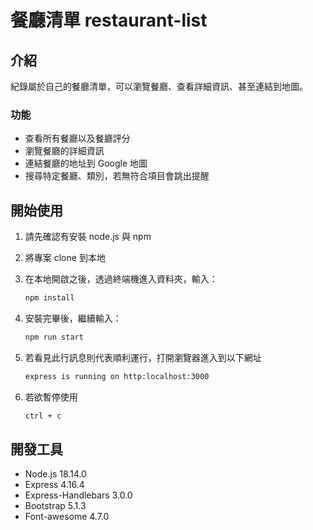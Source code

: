 # 餐廳清單 restaurant-list

## 介紹

紀錄屬於自己的餐廳清單，可以瀏覽餐廳、查看詳細資訊、甚至連結到地圖。

### 功能

* 查看所有餐廳以及餐廳評分
* 瀏覽餐廳的詳細資訊
* 連結餐廳的地址到 Google 地圖
* 搜尋特定餐廳、類別，若無符合項目會跳出提醒

## 開始使用

1. 請先確認有安裝 node.js 與 npm
2. 將專案 clone 到本地
3. 在本地開啟之後，透過終端機進入資料夾，輸入：

   ```bash
   npm install
   ```

4. 安裝完畢後，繼續輸入：

   ```bash
   npm run start
   ```

5. 若看見此行訊息則代表順利運行，打開瀏覽器進入到以下網址

   ```bash
   express is running on http:localhost:3000
   ```

6. 若欲暫停使用

   ```bash
   ctrl + c
   ```

## 開發工具

- Node.js 18.14.0
- Express 4.16.4
- Express-Handlebars 3.0.0
- Bootstrap 5.1.3
- Font-awesome 4.7.0

